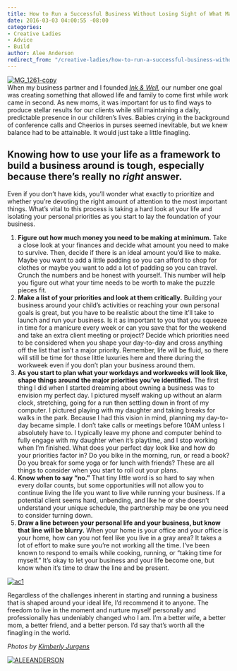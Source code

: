 ```yaml
---
title: How to Run a Successful Business Without Losing Sight of What Matters Most
date: 2016-03-03 04:00:55 -08:00
categories:
- Creative Ladies
- Advice
- Build
author: Alee Anderson
redirect_from: "/creative-ladies/how-to-run-a-successful-business-without-losing-sight-of-what-matters-most/"
---
```


[![MG_1261-copy](https://yellow-blog-images.imgix.net/2016/03/MG_1261-copy.jpg)](https://yellow-blog-images.imgix.net/2016/03/MG_1261-copy.jpg)[  
](https://yellow-blog-images.imgix.net/2016/03/ac1.jpg)When my business partner and I founded _[Ink & Well](http://inkandwell.org/),_ our number one goal was creating something that allowed life and family to come first while work came in second. As new moms, it was important for us to find ways to produce stellar results for our clients while still maintaining a daily, predictable presence in our children’s lives. Babies crying in the background of conference calls and Cheerios in purses seemed inevitable, but we knew balance had to be attainable. It would just take a little finagling.

## Knowing how to use your life as a framework to build a business around is tough, especially because there’s really no _right_ answer.

Even if you don’t have kids, you’ll wonder what exactly to prioritize and whether you’re devoting the right amount of attention to the most important things. What’s vital to this process is taking a hard look at your life and isolating your personal priorities as you start to lay the foundation of your business.

1.  **Figure out how much money you need to be making at minimum.** Take a close look at your finances and decide what amount you need to make to survive. Then, decide if there is an ideal amount you’d like to make. Maybe you want to add a little padding so you can afford to shop for clothes or maybe you want to add a lot of padding so you can travel. Crunch the numbers and be honest with yourself. This number will help you figure out what your time needs to be worth to make the puzzle pieces fit.
2.  **Make a list of your priorities and look at them critically.** Building your business around your child’s activities or reaching your own personal goals is great, but you have to be realistic about the time it’ll take to launch and run your business. Is it as important to you that you squeeze in time for a manicure every week or can you save that for the weekend and take an extra client meeting or project? Decide which priorities need to be considered when you shape your day-to-day and cross anything off the list that isn’t a major priority. Remember, life will be fluid, so there will still be time for those little luxuries here and there during the workweek even if you don’t plan your business around them.
3.  **As you start to plan what your workdays and workweeks will look like, shape things around the major priorities you’ve identified.** The first thing I did when I started dreaming about owning a business was to envision my perfect day. I pictured myself waking up without an alarm clock, stretching, going for a run then settling down in front of my computer. I pictured playing with my daughter and taking breaks for walks in the park. Because I had this vision in mind, planning my day-to-day became simple. I don’t take calls or meetings before 10AM unless I absolutely have to. I typically leave my phone and computer behind to fully engage with my daughter when it’s playtime, and I stop working when I’m finished. What does your perfect day look like and how do your priorities factor in? Do you bike in the morning, run, or read a book? Do you break for some yoga or for lunch with friends? These are all things to consider when you start to roll out your plans.
4.  **Know when to say “no.”** That tiny little word is so hard to say when every dollar counts, but some opportunities will not allow you to continue living the life you want to live while running your business. If a potential client seems hard, unbending, and like he or she doesn’t understand your unique schedule, the partnership may be one you need to consider turning down.
5.  **Draw a line between your personal life and your business, but know that line will be blurry.** When your home is your office and your office is your home, how can you not feel like you live in a gray area? It takes a lot of effort to make sure you’re not working all the time. I’ve been known to respond to emails while cooking, running, or “taking time for myself.” It’s okay to let your business and your life become one, but know when it’s time to draw the line and be present.

[![ac1](https://yellow-blog-images.imgix.net/2016/03/ac1.jpg)](https://yellow-blog-images.imgix.net/2016/03/ac1.jpg)

Regardless of the challenges inherent in starting and running a business that is shaped around your ideal life, I’d recommend it to anyone. The freedom to live in the moment and nurture myself personally and professionally has undeniably changed who I am. I’m a better wife, a better mom, a better friend, and a better person. I’d say that’s worth all the finagling in the world.

_Photos by [Kimberly Jurgens](http://eclecticstateofmind.com/page/4/)_

[![ALEEANDERSON](https://yellow-blog-images.imgix.net/2016/03/ALEEANDERSON.jpg)](http://inkandwell.org/)
